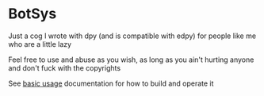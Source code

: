 # BotSys
Just a cog I wrote with dpy (and is compatible with edpy) for people like me who are a little lazy 

Feel free to use and abuse as you wish, as long as you ain't hurting anyone and don't fuck with the copyrights

See [basic usage](https://github.com/ImpishDeathTech/BotSys/blob/master/doc/USEAGE.md) documentation for how to build and operate it
